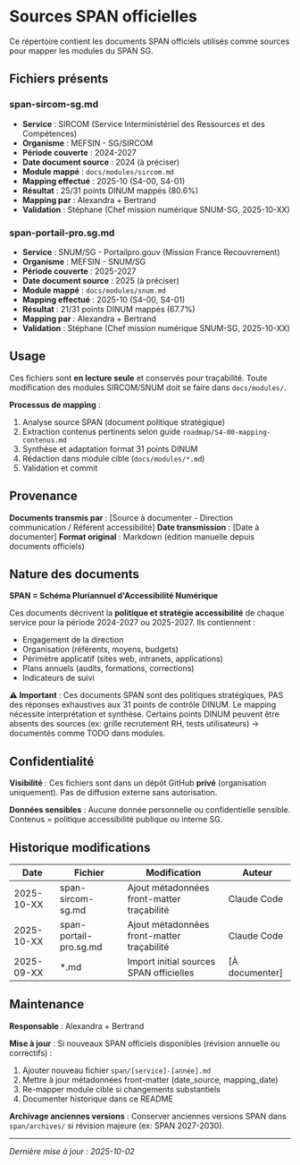 # Sources SPAN officielles

Ce répertoire contient les documents SPAN officiels utilisés comme sources pour mapper les modules du SPAN SG.

## Fichiers présents

### span-sircom-sg.md
- **Service** : SIRCOM (Service Interministériel des Ressources et des Compétences)
- **Organisme** : MEFSIN - SG/SIRCOM
- **Période couverte** : 2024-2027
- **Date document source** : 2024 (à préciser)
- **Module mappé** : `docs/modules/sircom.md`
- **Mapping effectué** : 2025-10 (S4-00, S4-01)
- **Résultat** : 25/31 points DINUM mappés (80.6%)
- **Mapping par** : Alexandra + Bertrand
- **Validation** : Stéphane (Chef mission numérique SNUM-SG, 2025-10-XX)

### span-portail-pro.sg.md
- **Service** : SNUM/SG - Portailpro.gouv (Mission France Recouvrement)
- **Organisme** : MEFSIN - SNUM/SG
- **Période couverte** : 2025-2027
- **Date document source** : 2025 (à préciser)
- **Module mappé** : `docs/modules/snum.md`
- **Mapping effectué** : 2025-10 (S4-00, S4-01)
- **Résultat** : 21/31 points DINUM mappés (67.7%)
- **Mapping par** : Alexandra + Bertrand
- **Validation** : Stéphane (Chef mission numérique SNUM-SG, 2025-10-XX)

## Usage

Ces fichiers sont **en lecture seule** et conservés pour traçabilité. Toute modification des modules SIRCOM/SNUM doit se faire dans `docs/modules/`.

**Processus de mapping** :
1. Analyse source SPAN (document politique stratégique)
2. Extraction contenus pertinents selon guide `roadmap/S4-00-mapping-contenus.md`
3. Synthèse et adaptation format 31 points DINUM
4. Rédaction dans module cible (`docs/modules/*.md`)
5. Validation et commit

## Provenance

**Documents transmis par** : [Source à documenter - Direction communication / Référent accessibilité]
**Date transmission** : [Date à documenter]
**Format original** : Markdown (édition manuelle depuis documents officiels)

## Nature des documents

**SPAN = Schéma Pluriannuel d'Accessibilité Numérique**

Ces documents décrivent la **politique et stratégie accessibilité** de chaque service pour la période 2024-2027 ou 2025-2027. Ils contiennent :
- Engagement de la direction
- Organisation (référents, moyens, budgets)
- Périmètre applicatif (sites web, intranets, applications)
- Plans annuels (audits, formations, corrections)
- Indicateurs de suivi

**⚠️ Important** : Ces documents SPAN sont des politiques stratégiques, PAS des réponses exhaustives aux 31 points de contrôle DINUM. Le mapping nécessite interprétation et synthèse. Certains points DINUM peuvent être absents des sources (ex: grille recrutement RH, tests utilisateurs) → documentés comme TODO dans modules.

## Confidentialité

**Visibilité** : Ces fichiers sont dans un dépôt GitHub **privé** (organisation uniquement). Pas de diffusion externe sans autorisation.

**Données sensibles** : Aucune donnée personnelle ou confidentielle sensible. Contenus = politique accessibilité publique ou interne SG.

## Historique modifications

| Date | Fichier | Modification | Auteur |
|------|---------|--------------|--------|
| 2025-10-XX | span-sircom-sg.md | Ajout métadonnées front-matter traçabilité | Claude Code |
| 2025-10-XX | span-portail-pro.sg.md | Ajout métadonnées front-matter traçabilité | Claude Code |
| 2025-09-XX | *.md | Import initial sources SPAN officielles | [À documenter] |

## Maintenance

**Responsable** : Alexandra + Bertrand

**Mise à jour** : Si nouveaux SPAN officiels disponibles (révision annuelle ou correctifs) :
1. Ajouter nouveau fichier `span/[service]-[année].md`
2. Mettre à jour métadonnées front-matter (date_source, mapping_date)
3. Re-mapper module cible si changements substantiels
4. Documenter historique dans ce README

**Archivage anciennes versions** : Conserver anciennes versions SPAN dans `span/archives/` si révision majeure (ex: SPAN 2027-2030).

---

*Dernière mise à jour : 2025-10-02*
